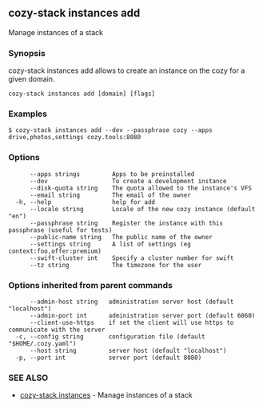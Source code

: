 ## cozy-stack instances add

Manage instances of a stack

### Synopsis


cozy-stack instances add allows to create an instance on the cozy for a
given domain.


```
cozy-stack instances add [domain] [flags]
```

### Examples

```
$ cozy-stack instances add --dev --passphrase cozy --apps drive,photos,settings cozy.tools:8080
```

### Options

```
      --apps strings         Apps to be preinstalled
      --dev                  To create a development instance
      --disk-quota string    The quota allowed to the instance's VFS
      --email string         The email of the owner
  -h, --help                 help for add
      --locale string        Locale of the new cozy instance (default "en")
      --passphrase string    Register the instance with this passphrase (useful for tests)
      --public-name string   The public name of the owner
      --settings string      A list of settings (eg context:foo,offer:premium)
      --swift-cluster int    Specify a cluster number for swift
      --tz string            The timezone for the user
```

### Options inherited from parent commands

```
      --admin-host string   administration server host (default "localhost")
      --admin-port int      administration server port (default 6060)
      --client-use-https    if set the client will use https to communicate with the server
  -c, --config string       configuration file (default "$HOME/.cozy.yaml")
      --host string         server host (default "localhost")
  -p, --port int            server port (default 8080)
```

### SEE ALSO

* [cozy-stack instances](cozy-stack_instances.md)	 - Manage instances of a stack

